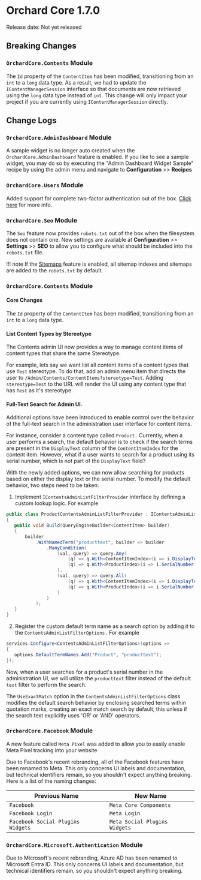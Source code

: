 # Orchard Core 1.7.0

Release date: Not yet released

## Breaking Changes

### `OrchardCore.Contents` Module

The `Id` property of the `ContentItem` has been modified, transitioning from an `int` to a `long` data type. As a result, we had to update the `IContentManagerSession` interface so that documents are now retrieved using the `long` data type instead of `int`. This change will only impact your project if you are currently using `IContentManagerSession` directly.

## Change Logs

### `OrchardCore.AdminDashboard` Module

A sample widget is no longer auto created when the `OrchardCore.AdminDashboard` feature is enabled. If you like to see a sample widget, you may do so by executing the "Admin Dashboard Widget Sample" recipe by using the admin menu and navigate to **Configuration** >> **Recipes**

### `OrchardCore.Users` Module

Added support for complete two-factor authentication out of the box. [Click here](../reference/modules/Users/README.md) for more info.

### `OrchardCore.Seo` Module

The `Seo` feature now provides `robots.txt` out of the box when the filesystem does not contain one. New settings are available at **Configuration** >> **Settings** >> **SEO** to allow you to configure what should be included into the `robots.txt` file.

!!! note
    If the [Sitemaps](../modules/Sitemaps) feature is enabled, all sitemap indexes and sitemaps are added to the `robots.txt` by default. 

### `OrchardCore.Contents` Module

#### Core Changes

The `Id` property of the `ContentItem` has been modified, transitioning from an `int` to a `long` data type.

#### List Content Types by Stereotype

The Contents admin UI now provides a way to manage content items of content types that share the same Stereotype.

For example, lets say we want list all content items of a content types that use `Test` stereotype. To do that, add an admin menu item that directs the user to `/Admin/Contents/ContentItems?stereotype=Test`. Adding `stereotype=Test` to the URL will render the UI using any content type that has `Test` as it's stereotype.

#### Full-Text Search for Admin UI.

Additional options have been introduced to enable control over the behavior of the full-text search in the administration user interface for content items.

For instance, consider a content type called `Product.` Currently, when a user performs a search, the default behavior is to check if the search terms are present in the `DisplayText` column of the `ContentItemIndex` for the content item. However, what if a user wants to search for a product using its serial number, which is not part of the `DisplayText` field?

With the newly added options, we can now allow searching for products based on either the display text or the serial number. To modify the default behavior, two steps need to be taken:

 1. Implement `IContentsAdminListFilterProvider` interface by defining a custom lookup logic. For example

 ```C#
public class ProductContentsAdminListFilterProvider : IContentsAdminListFilterProvider
{
    public void Build(QueryEngineBuilder<ContentItem> builder)
    {
        builder
            .WithNamedTerm("producttext", builder => builder
                .ManyCondition(
                    (val, query) => query.Any(
                        (q) => q.With<ContentItemIndex>(i => i.DisplayText != null && i.DisplayText.Contains(val)),
                        (q) => q.With<ProductIndex>(i => i.SerialNumber != null && i.SerialNumber.Contains(val))
                    ),
                    (val, query) => query.All(
                        (q) => q.With<ContentItemIndex>(i => i.DisplayText == null || i.DisplayText.NotContains(val)),
                        (q) => q.With<ProductIndex>(i => i.SerialNumber == null || i.SerialNumber.NotContains(val))
                    )
                )
            );
    }
}
```
 2. Register the custom default term name as a search option by adding it to the `ContentsAdminListFilterOptions.` For example

 ```C#
services.Configure<ContentsAdminListFilterOptions>(options =>
{
    options.DefaultTermNames.Add("Product", "producttext");
});
 ```

Now, when a user searches for a product's serial number in the administration UI, we will utilize the `producttext` filter instead of the default `text` filter to perform the search.

The `UseExactMatch` option in the `ContentsAdminListFilterOptions` class modifies the default search behavior by enclosing searched terms within quotation marks, creating an exact match search by default, this unless if the search text explicitly uses 'OR' or 'AND' operators.

### `OrchardCore.Facebook` Module

A new feature called `Meta Pixel` was added to allow you to easily enable Meta Pixel tracking into your website

Due to Facebook's recent rebranding, all of the Facebook features have been renamed to Meta. This only concerns UI labels and documentation, but technical identifiers remain, so you shouldn't expect anything breaking. Here is a list of the naming changes:

| Previous Name | New Name |
| --- | --- |
| `Facebook` | `Meta Core Components` |
| `Facebook Login` | `Meta Login` |
| `Facebook Social Plugins Widgets` | `Meta Social Plugins Widgets` |

### `OrchardCore.Microsoft.Authentication` Module

Due to Microsoft's recent rebranding, Azure AD has been renamed to Microsoft Entra ID. This only concerns UI labels and documentation, but technical identifiers remain, so you shouldn't expect anything breaking.


